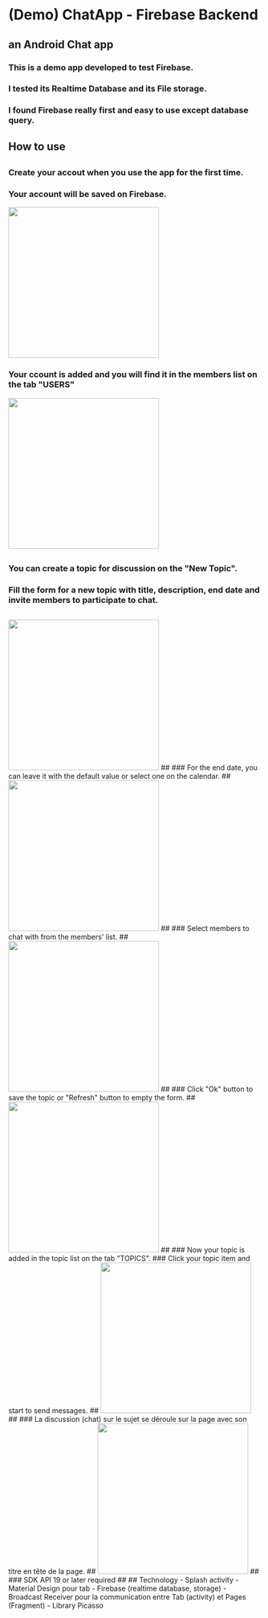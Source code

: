 # (Demo) ChatApp - Firebase Backend
## an Android Chat app 
### This is a demo app developed to test Firebase. 
### I tested its Realtime Database and its File storage. 
### I found Firebase really first and easy to use except database query.
##
## How to use
##
### Create your accout when you use the app for the first time.
### Your account will be saved on Firebase.

<img src="https://cloud.githubusercontent.com/assets/21304543/21225946/a2f193ea-c2d3-11e6-95d3-69c359a918b6.png" width="300"/>


### Your ccount is added and you will find it in the members list on the tab "USERS"

<img src="https://cloud.githubusercontent.com/assets/21304543/21225948/a2fcda52-c2d3-11e6-9f6c-585b5c237abc.png" width="300"/>

##
### You can create a topic for discussion on the  "New Topic".
### Fill the form for a new topic with title, description, end date and invite members to participate to chat.
##
<img src="https://cloud.githubusercontent.com/assets/21304543/21225943/a2e28e40-c2d3-11e6-9344-f4eab101bc16.png" width="300"/>
##
### For the end date, you can leave it with the default value or select one on the calendar. 
##
<img src="https://cloud.githubusercontent.com/assets/21304543/21225951/a3120530-c2d3-11e6-9c72-35129f1c6024.png" width="300"/>
##
### Select members to chat with from the members' list.
##
<img src="https://cloud.githubusercontent.com/assets/21304543/21225944/a2e8ce9a-c2d3-11e6-86b6-a8f95b4b2f2e.png" width="300"/>
##
### Click "Ok" button to save the topic or "Refresh" button to empty the form.
##
<img src="https://cloud.githubusercontent.com/assets/21304543/21225945/a2eb2988-c2d3-11e6-9af6-4a0760282bae.png" width="300"/>
##
### Now your topic is added in the topic list on the tab "TOPICS".
### Click your topic item and start to send messages.
##
<img src="https://cloud.githubusercontent.com/assets/21304543/21225947/a2f7a8f2-c2d3-11e6-9374-f829bd499898.png" width="300"/>
##
### La discussion (chat) sur le sujet se déroule sur la page avec son titre en tête de la page.  
##
<img src="https://cloud.githubusercontent.com/assets/21304543/21225949/a302e0aa-c2d3-11e6-9d65-181a36cdc654.png" width="300"/>
##
### SDK API 19 or later required
##
## Technology 
- Splash activity
- Material Design pour tab
- Firebase (realtime database, storage)
- Broadcast Receiver pour la communication entre Tab (activity) et Pages (Fragment)
- Library Picasso 


